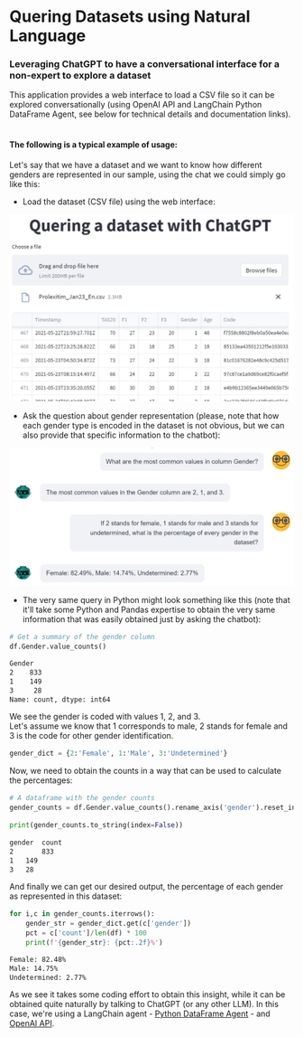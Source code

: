 # Quering Datasets using Natural Language

### Leveraging ChatGPT to have a conversational interface for a non-expert to explore a dataset

This application provides a web interface to load a CSV file so it can be explored conversationally (using OpenAI API and LangChain Python DataFrame Agent, see below for technical details and documentation links).
<br>&nbsp;<br>

#### The following is a typical example of usage:<br>
Let's say that we have a dataset and we want to know how different genders are represented in our sample, using the chat we could simply go like this: 

- Load the dataset (CSV file) using the web interface: 

<img src="https://github.com/raul-arrabales/LLM_Dataset_Quering/blob/main/media/QG_Streamlit.JPG" width="520">

- Ask the question about gender representation (please, note that how each gender type is encoded in the dataset is not obvious, but we can also provide that specific information to the chatbot): 

<img src="https://github.com/raul-arrabales/LLM_Dataset_Quering/blob/main/media/QG_ChatGPT.JPG" width="520">

- The very same query in Python might look something like this (note that it'll take some Python and Pandas expertise to obtain the very same information that was easily obtained just by asking the chatbot): 

```python
# Get a summary of the gender column
df.Gender.value_counts()
```
```
Gender
2    833
1    149
3     28
Name: count, dtype: int64
```
We see the gender is coded with values 1, 2, and 3.<br>
Let's assume we know that 1 corresponds to male, 2 stands for female and 3 is the code for other gender identification.
```python
gender_dict = {2:'Female', 1:'Male', 3:'Undetermined'}
```
Now, we need to obtain the counts in a way that can be used to calculate the percentages:
```python
# A dataframe with the gender counts
gender_counts = df.Gender.value_counts().rename_axis('gender').reset_index(name='count')
```
```python
print(gender_counts.to_string(index=False))
```
```
gender	count
2       833
1   149
3   28
```
And finally we can get our desired output, the percentage of each gender as represented in this dataset: 
```python
for i,c in gender_counts.iterrows():
    gender_str = gender_dict.get(c['gender'])
    pct = c['count']/len(df) * 100
    print(f'{gender_str}: {pct:.2f}%')
```
```
Female: 82.48%
Male: 14.75%
Undetermined: 2.77%
```
As we see it takes some coding effort to obtain this insight, while it can be obtained quite naturally by talking to ChatGPT (or any other LLM). In this case, we're using a LangChain agent - [Python DataFrame Agent](https://python.langchain.com/en/latest/modules/agents/toolkits/examples/pandas.html) - and [OpenAI API](https://platform.openai.com/docs/api-reference/chat). 

